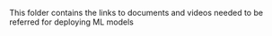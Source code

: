 This folder contains the links to documents and videos needed to be referred for deploying ML models 

